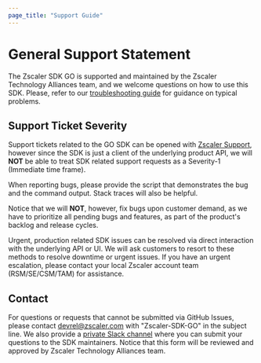 ```yaml
---
page_title: "Support Guide"
---
```


# General Support Statement

The Zscaler SDK GO is supported and maintained by the Zscaler Technology Alliances team, and we welcome questions on how to use this SDK.
Please, refer to our [troubleshooting guide](troubleshooting.md) for guidance on typical problems.

## Support Ticket Severity

Support tickets related to the GO SDK can be opened with [Zscaler Support](https://help.zscaler.com/login-tickets), however since the SDK is just a client of the underlying product API, we will **NOT** be able to treat SDK related support requests as a Severity-1 (Immediate time frame).

When reporting bugs, please provide the script that demonstrates the bug and the command output. Stack traces will also be helpful.

Notice that we will **NOT**, however, fix bugs upon customer demand, as we have to prioritize all pending bugs and features, as part of the product's backlog and release cycles.

Urgent, production related SDK issues can be resolved via direct interaction with the underlying API or UI. We will ask customers to resort to these methods to resolve downtime or urgent issues. If you have an urgent escalation, please contact your local Zscaler account team (RSM/SE/CSM/TAM) for assistance.

## Contact

For questions or requests that cannot be submitted via GitHub Issues, please contact devrel@zscaler.com with "Zscaler-SDK-GO" in the subject line.
We also provide a [private Slack channel](https://docs.google.com/forms/d/e/1FAIpQLSfkd3EMkLQdIWMNQ7QCr8TrH_xVSwSYcQshfBPDEZFOaF28qA/viewform?usp=sf_link) where you can submit your questions to the SDK maintainers. Notice that this form will be reviewed and approved by Zscaler Technology Alliances team.
